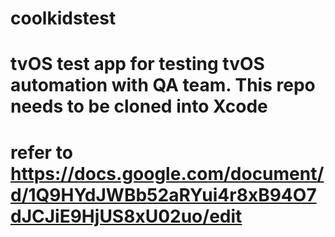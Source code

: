 # coolkidstest


# tvOS test app for testing tvOS automation with QA team. This repo needs to be cloned into Xcode 

# refer to https://docs.google.com/document/d/1Q9HYdJWBb52aRYui4r8xB94O7dJCJiE9HjUS8xU02uo/edit 
